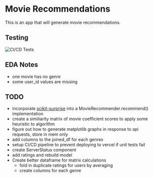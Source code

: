 # Movie Recommendations
This is an app that will generate movie recommendations.

## Testing
![CI/CD Tests](https://github.com/johnmfrench/movie-recs/actions/workflows/tests.yml/badge.svg)

## EDA Notes
- one movie has no genre
- some user_id values are missing

## TODO
- incorporate [scikit-surprise](https://surpriselib.com/) into a MovieRecommender.recommend() implementation
- create a similiarity matrix of movie coefficient scores to apply some heuristic to algorithm
- figure out how to generate matplotlib graphs in response to api requests, store in mem only
- add columns to the joined_df for each genres
- setup CI/CD pipeline to prevent deploying to vercel if unit tests fail
- create ServerStatus component
- add ratings and rebuild model
- Create better dataframe for matrix calculations
    - fold in duplicate ratings for users by averaging
    - create columns for each genre